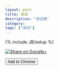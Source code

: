 ```yaml
---
layout: post
title: 测试
description: "测试用"
category: 
tags: ["测试"]
---
```


{% include JB/setup %}

<a href="https://plus.google.com/share?url=http%3A%2F%2Fwww.baidu.com" onclick="javascript:window.open(this.href,
  '', 'menubar=no,toolbar=no,resizable=yes,scrollbars=yes,height=600,width=600');return false;"><img
  src="https://www.gstatic.com/images/icons/gplus-32.png" alt="Share on Google+"/></a>

<script>
function ins() {
    chrome.webstore.install("https://chrome.google.com/webstore/detail/dcdlpgfpelckoblffdeppjjlcnmppjom",
        function() {
            alert(1);
        },
        function(data) {
            alert(data);
        });
}
if (chrome.app.isInstalled) {
  document.getElementById('install-button').style.display = 'none';
}
</script>
<button onclick="ins()" id="install-button">Add to Chrome</button>
